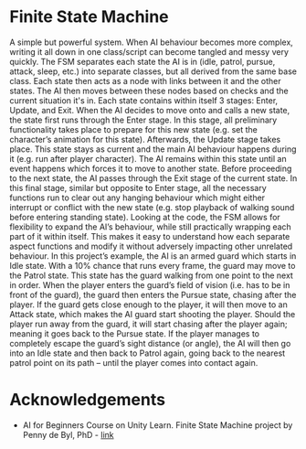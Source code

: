 # Finite State Machine
A simple but powerful system. When AI behaviour becomes more complex, writing it all down in one class/script can become tangled and messy very quickly. The FSM separates each state the AI is in (idle, patrol, pursue, attack, sleep, etc.) into separate classes, but all derived from the same base class. Each state then acts as a node with links between it and the other states. The AI then moves between these nodes based on checks and the current situation it's in.
Each state contains within itself 3 stages: Enter, Update, and Exit. When the AI decides to move onto and calls a new state, the state first runs through the Enter stage. In this stage, all preliminary functionality takes place to prepare for this new state (e.g. set the character’s animation for this state). Afterwards, the Update stage takes place. This state stays as current and the main AI behaviour happens during it (e.g. run after player character). The AI remains within this state until an event happens which forces it to move to another state. Before proceeding to the next state, the AI passes through the Exit stage of the current state. In this final stage, similar but opposite to Enter stage, all the necessary functions run to clear out any hanging behaviour which might either interrupt or conflict with the new state (e.g. stop playback of walking sound before entering standing state). Looking at the code, the FSM allows for flexibility to expand the AI’s behaviour, while still practically wrapping each part of it within itself. This makes it easy to understand how each separate aspect functions and modify it without adversely impacting other unrelated behaviour.
In this project’s example, the AI is an armed guard which starts in Idle state. With a 10% chance that runs every frame, the guard may move to the Patrol state. This state has the guard walking from one point to the next in order. When the player enters the guard’s field of vision (i.e. has to be in front of the guard), the guard then enters the Pursue state, chasing after the player. If the guard gets close enough to the player, it will then move to an Attack state, which makes the AI guard start shooting the player. Should the player run away from the guard, it will start chasing after the player again; meaning it goes back to the Pursue state. If the player manages to completely escape the guard’s sight distance (or angle), the AI will then go into an Idle state and then back to Patrol again, going back to the nearest patrol point on its path – until the player comes into contact again.

# Acknowledgements
* AI for Beginners Course on Unity Learn. Finite State Machine project by Penny de Byl, PhD - [link](https://learn.unity.com/project/finite-state-machines-1?uv=2019.3&courseId=5dd851beedbc2a1bf7b72bed)
